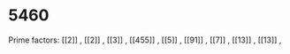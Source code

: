 # 5460

Prime factors: [[2]] , [[2]] , [[3]] , [[455]] , [[5]] , [[91]] , [[7]] , [[13]] , [[13]] , 